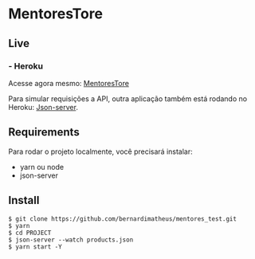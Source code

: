 # MentoresTore

## Live

### - Heroku

Acesse agora mesmo: [MentoresTore](https://mentorestore-frontend.herokuapp.com/)

Para simular requisições a API, outra aplicação também está rodando no Heroku: [Json-server](https://github.com/bernardimatheus/json-web-server.git).



## Requirements

Para rodar o projeto localmente, você precisará instalar:

- yarn ou node
- json-server

## Install

    $ git clone https://github.com/bernardimatheus/mentores_test.git
    $ yarn
    $ cd PROJECT
    $ json-server --watch products.json
    $ yarn start -Y
